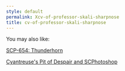 ```yaml
---
style: default
permalink: Xcv-of-professor-skali-sharpnose
title: cv-of-professor-skali-sharpnose
---
```

You may also like:

[SCP-654: Thunderhorn](http://scp-wiki.net/scp-654)

[Cyantreuse's Pit of Despair and SCPhotoshop](http://scp-wiki.net/sexycontainmentprocedures)
